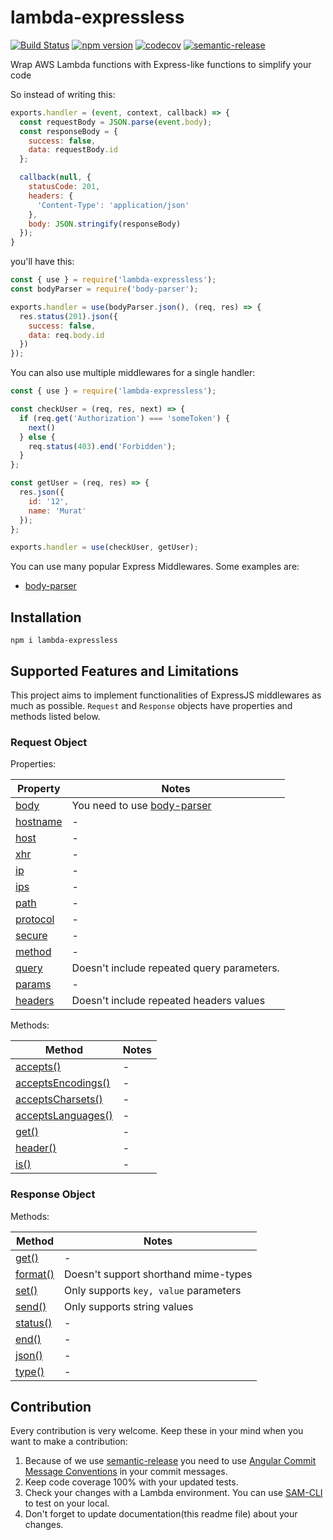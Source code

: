 # lambda-expressless

[![Build Status](https://travis-ci.org/muratcorlu/lambda-expressless.svg?branch=master)](https://travis-ci.org/muratcorlu/lambda-expressless) [![npm version](https://badge.fury.io/js/lambda-expressless.svg)](https://www.npmjs.com/package/lambda-expressless) [![codecov](https://codecov.io/gh/muratcorlu/lambda-expressless/branch/master/graph/badge.svg)](https://codecov.io/gh/muratcorlu/lambda-expressless) [![semantic-release](https://img.shields.io/badge/%20%20%F0%9F%93%A6%F0%9F%9A%80-semantic--release-e10079.svg)](https://github.com/semantic-release/semantic-release)

Wrap AWS Lambda functions with Express-like functions to simplify your code

So instead of writing this:

```js
exports.handler = (event, context, callback) => {
  const requestBody = JSON.parse(event.body);
  const responseBody = {
    success: false,
    data: requestBody.id
  };

  callback(null, {
    statusCode: 201,
    headers: {
      'Content-Type': 'application/json'
    },
    body: JSON.stringify(responseBody)
  });
}
```

you'll have this:

```js
const { use } = require('lambda-expressless');
const bodyParser = require('body-parser');

exports.handler = use(bodyParser.json(), (req, res) => {
  res.status(201).json({
    success: false,
    data: req.body.id
  })
});
```

You can also use multiple middlewares for a single handler:

```js
const { use } = require('lambda-expressless');

const checkUser = (req, res, next) => {
  if (req.get('Authorization') === 'someToken') {
    next()
  } else {
    req.status(403).end('Forbidden');
  }
};

const getUser = (req, res) => {
  res.json({
    id: '12',
    name: 'Murat'
  });
};

exports.handler = use(checkUser, getUser);
```

You can use many popular Express Middlewares. Some examples are:

- [body-parser](https://github.com/expressjs/body-parser)

## Installation

```npm i lambda-expressless```

## Supported Features and Limitations

This project aims to implement functionalities of ExpressJS middlewares as much as possible. `Request` and `Response` objects have properties and methods listed below.

### Request Object

Properties:

| Property    | Notes |
|-------------|-------|
| [body](https://expressjs.com/en/4x/api.html#req.body) | You need to use [body-parser](https://github.com/expressjs/body-parser) |
| [hostname](https://expressjs.com/en/4x/api.html#req.hostname) | - |
| [host](https://expressjs.com/en/4x/api.html#req.host) | - |
| [xhr](https://expressjs.com/en/4x/api.html#req.xhr) | - |
| [ip](https://expressjs.com/en/4x/api.html#req.ip) | - |
| [ips](https://expressjs.com/en/4x/api.html#req.ips) | - |
| [path](https://expressjs.com/en/4x/api.html#req.path) | - |
| [protocol](https://expressjs.com/en/4x/api.html#req.protocol) | - |
| [secure](https://expressjs.com/en/4x/api.html#req.secure) | - |
| [method](https://expressjs.com/en/4x/api.html#req.method) | - |
| [query](https://expressjs.com/en/4x/api.html#req.query) | Doesn't include repeated query parameters. |
| [params](https://expressjs.com/en/4x/api.html#req.params) | - |
| [headers](https://expressjs.com/en/4x/api.html#req.headers) | Doesn't include repeated headers values |

Methods:

| Method    | Notes |
|-------------|-------|
| [accepts()](https://expressjs.com/en/4x/api.html#req.accepts) | - |
| [acceptsEncodings()](https://expressjs.com/en/4x/api.html#req.acceptsEncodings) | - |
| [acceptsCharsets()](https://expressjs.com/en/4x/api.html#req.acceptsCharsets) | - |
| [acceptsLanguages()](https://expressjs.com/en/4x/api.html#req.acceptsLanguages) | - |
| [get()](https://expressjs.com/en/4x/api.html#req.get) | - |
| [header()](https://expressjs.com/en/4x/api.html#req.header) | - |
| [is()](https://expressjs.com/en/4x/api.html#req.is) | - |

### Response Object

Methods:

| Method    | Notes |
|-------------|-------|
| [get()](https://expressjs.com/en/4x/api.html#res.get) | - |
| [format()](https://expressjs.com/en/4x/api.html#res.format) | Doesn't support shorthand mime-types |
| [set()](https://expressjs.com/en/4x/api.html#res.set) | Only supports `key, value` parameters |
| [send()](https://expressjs.com/en/4x/api.html#res.send) | Only supports string values |
| [status()](https://expressjs.com/en/4x/api.html#res.status) | - |
| [end()](https://expressjs.com/en/4x/api.html#res.end) | - |
| [json()](https://expressjs.com/en/4x/api.html#res.json) | - |
| [type()](https://expressjs.com/en/4x/api.html#res.type) | - |

## Contribution

Every contribution is very welcome. Keep these in your mind when you want to make a contribution:

1. Because of we use [semantic-release](https://github.com/semantic-release/semantic-release) you need to use [Angular Commit Message Conventions](https://github.com/angular/angular.js/blob/master/DEVELOPERS.md#-git-commit-guidelines) in your commit messages.
2. Keep code coverage 100% with your updated tests.
3. Check your changes with a Lambda environment. You can use [SAM-CLI](https://docs.aws.amazon.com/serverless-application-model/latest/developerguide/what-is-sam.html) to test on your local.
4. Don't forget to update documentation(this readme file) about your changes.

